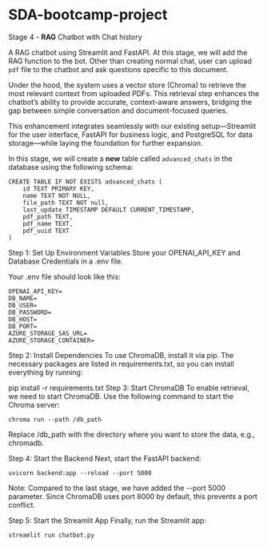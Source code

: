# SDA-bootcamp-project

Stage 4 - **RAG** Chatbot with Chat history

A RAG chatbot using Streamlit and FastAPI. At this stage, we will add the RAG function to the bot.
Other than creating normal chat, user can upload `pdf` file to the chatbot and ask questions specific to this document.

Under the hood, the system uses a vector store (Chroma) to retrieve the most relevant context from uploaded PDFs. This retrieval step enhances the chatbot’s ability to provide accurate, context-aware answers, bridging the gap between simple conversation and document-focused queries.

This enhancement integrates seamlessly with our existing setup—Streamlit for the user interface, FastAPI for business logic, and PostgreSQL for data storage—while laying the foundation for further expansion.

In this stage, we will create a **new** table called `advanced_chats` in the database using the following schema:
```
CREATE TABLE IF NOT EXISTS advanced_chats (
    id TEXT PRIMARY KEY,
    name TEXT NOT NULL,
    file_path TEXT NOT null,
    last_update TIMESTAMP DEFAULT CURRENT_TIMESTAMP,
    pdf_path TEXT,
    pdf_name TEXT,
    pdf_uuid TEXT
)
```
Step 1: Set Up Environment Variables
Store your OPENAI_API_KEY and Database Credentials in a .env file.

Your .env file should look like this:
```
OPENAI_API_KEY=
DB_NAME=
DB_USER=
DB_PASSWORD=
DB_HOST=
DB_PORT=
AZURE_STORAGE_SAS_URL=
AZURE_STORAGE_CONTAINER=

```
Step 2: Install Dependencies
To use ChromaDB, install it via pip. The necessary packages are listed in requirements.txt, so you can install everything by running:

pip install -r requirements.txt
Step 3: Start ChromaDB
To enable retrieval, we need to start ChromaDB. Use the following command to start the Chroma server:
```
chroma run --path /db_path
```
Replace /db_path with the directory where you want to store the data, e.g., chromadb.

Step 4: Start the Backend
Next, start the FastAPI backend:
```
uvicorn backend:app --reload --port 5000
```
Note: Compared to the last stage, we have added the --port 5000 parameter. Since ChromaDB uses port 8000 by default, this prevents a port conflict.

Step 5: Start the Streamlit App
Finally, run the Streamlit app:
```
streamlit run chatbot.py
```